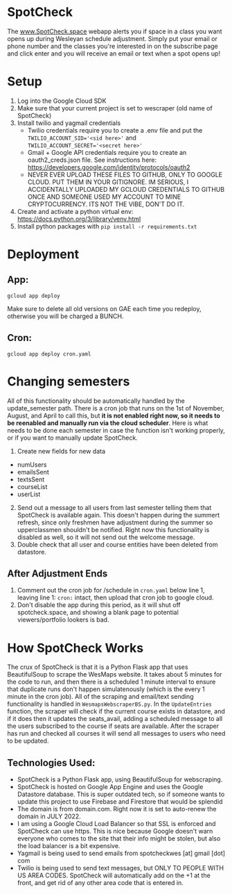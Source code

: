 # SpotCheck
The www.SpotCheck.space webapp alerts you if space in a class you want opens up during Wesleyan schedule adjustment. Simply put your email or phone number and the classes you're interested in on the subscribe page and click enter and you will receive an email or text when a spot opens up!

# Setup

1. Log into the Google Cloud SDK
2. Make sure that your current project is set to wescraper (old name of SpotCheck)
3. Install twilio and yagmail credentials
   * Twilio credentials require you to create a .env file and put the `TWILIO_ACCOUNT_SID='<sid here>'` and `TWILIO_ACCOUNT_SECRET='<secret here>'`
   * Gmail + Google API credentials require you to create an oauth2_creds.json file. See instructions here: https://developers.google.com/identity/protocols/oauth2
   * NEVER EVER UPLOAD THESE FILES TO GITHUB, ONLY TO GOOGLE CLOUD. PUT THEM IN YOUR GITIGNORE. IM SERIOUS, I ACCIDENTALLY UPLOADED MY GCLOUD CREDENTIALS TO GITHUB ONCE AND SOMEONE USED MY ACCOUNT TO MINE CRYPTOCURRENCY. ITS NOT THE VIBE, DON'T DO IT.
4. Create and activate a python virtual env: https://docs.python.org/3/library/venv.html
5. Install python packages with `pip install -r requirements.txt`


# Deployment

## App:

`gcloud app deploy`

Make sure to delete all old versions on GAE each time you redeploy, otherwise you will be charged a BUNCH.

## Cron:

`gcloud app deploy cron.yaml`

# Changing semesters

All of this functionality should be automatically handled by the update_semester path. There is a cron job that runs on the 1st of November, August, and April to call this, but **it is not enabled right now, so it needs to be reenabled and manually run via the cloud scheduler**. Here is what needs to be done each semester in case the function isn't working properly, or if you want to manually update SpotCheck.

1. Create new fields for new data
  * numUsers
  * emailsSent
  * textsSent
  * courseList
  * userList
2. Send out a message to all users from last semester telling them that SpotCheck is available again. This doesn't happen during the summert refresh, since only freshmen have adjustment during the summer so upperclassmen shouldn't be notified. Right now this functionality is disabled as well, so it will not send out the welcome message.
3. Double check that all user and course entities have been deleted from datastore.

## After Adjustment Ends

1. Comment out the cron job for /schedule in `cron.yaml` below line 1, leaving line 1: `cron:` intact, then upload that cron job to google cloud.
2. Don't disable the app during this period, as it will shut off spotcheck.space, and showing a blank page to potential viewers/portfolio lookers is bad.


# How SpotCheck Works

The crux of SpotCheck is that it is a Python Flask app that uses BeautifulSoup to scrape the WesMaps website. It takes about 5 minutes for the code to run, and then there is a scheduled 1 minute interval to ensure that duplicate runs don't happen simulatenously (which is the every 1 minute in the cron job). All of the scraping and email/text sending functionality is handled in `WesmapsWebscraperBS.py`. In the `UpdateEntries` function, the scraper will check if the current course exists in datastore, and if it does then it updates the seats_avail, adding a scheduled message to all the users subscribed to the course if seats are available. After the scraper has run and checked all courses it will send all messages to users who need to be updated.

## Technologies Used:

* SpotCheck is a Python Flask app, using BeautifulSoup for webscraping.
* SpotCheck is hosted on Google App Engine and uses the Google Datastore database. This is super outdated tech, so if someone wants to update this project to use Firebase and Firestore that would be splendid
* The domain is from domain.com. Right now it is set to auto-renew the domain in JULY 2022.
* I am using a Google Cloud Load Balancer so that SSL is enforced and SpotCheck can use https. This is nice because Google doesn't warn everyone who comes to the site that their info might be stolen, but also the load balancer is a bit expensive.
* Yagmail is being used to send emails from spotcheckwes [at] gmail [dot] com
* Twilio is being used to send text messages, but ONLY TO PEOPLE WITH US AREA CODES. SpotCheck will automatically add on the +1 at the front, and get rid of any other area code that is entered in.
